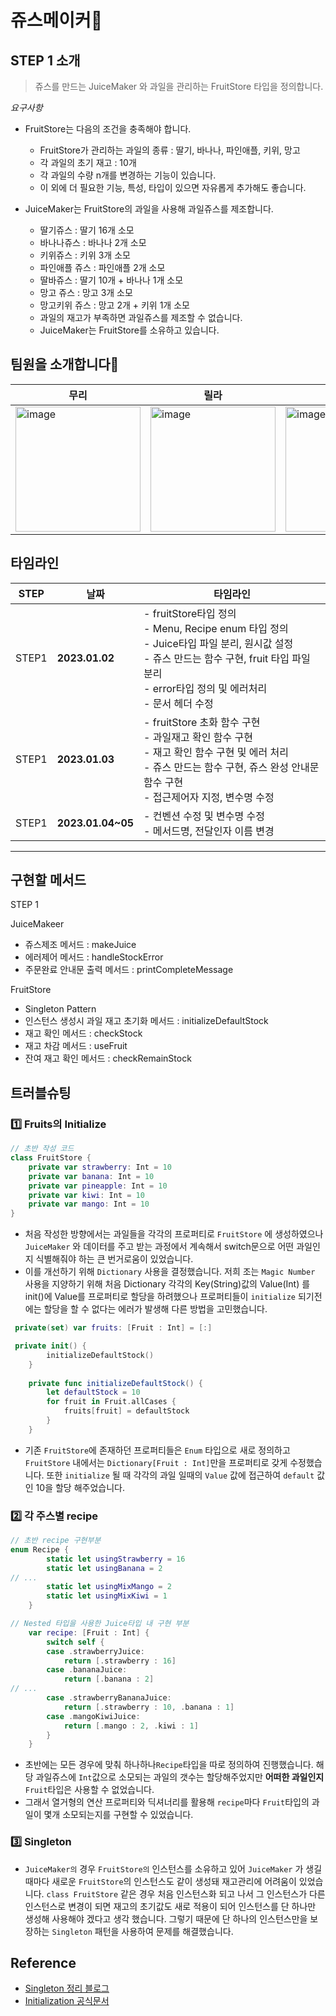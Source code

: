 # 쥬스메이커🧃

## STEP 1 소개
> 쥬스를 만드는 JuiceMaker 와 과일을 관리하는 FruitStore 타입을 정의합니다.

_요구사항_


- FruitStore는 다음의 조건을 충족해야 합니다.

   - FruitStore가 관리하는 과일의 종류 : 딸기, 바나나, 파인애플, 키위, 망고
   - 각 과일의 초기 재고 : 10개
   - 각 과일의 수량 n개를 변경하는 기능이 있습니다.
   - 이 외에 더 필요한 기능, 특성, 타입이 있으면 자유롭게 추가해도 좋습니다.
 - JuiceMaker는 FruitStore의 과일을 사용해 과일쥬스를 제조합니다.
     - 딸기쥬스 : 딸기 16개 소모
     - 바나나쥬스 : 바나나 2개 소모
     - 키위쥬스 : 키위 3개 소모
     - 파인애플 쥬스 : 파인애플 2개 소모
     - 딸바쥬스 : 딸기 10개 + 바나나 1개 소모
     - 망고 쥬스 : 망고 3개 소모
     - 망고키위 쥬스 : 망고 2개 + 키위 1개 소모
   - 과일의 재고가 부족하면 과일쥬스를 제조할 수 없습니다.
   - JuiceMaker는 FruitStore를 소유하고 있습니다.


## 팀원을 소개합니다👀
무리 | 릴라 | 세홍
--- | --- | ---
<img width="200" alt="image" src=https://i.imgur.com/U7TmXby.jpg> |<img width="200" alt="image" src=https://cdn.discordapp.com/attachments/1054218081787973662/1058207490296262665/KakaoTalk_Image_2022-12-23-11-04-10.png> | <img width="200" alt="image" src=https://i.imgur.com/Eu4tzfs.png> 




## 타임라인


| STEP  | 날짜             | 타임라인                                                                                                                                                                     |
| --------- | ---------------- | ---------------------------------------------------------------------------------------------------------------------------------------------------------------------------- |
|STEP1| **2023.01.02** | - fruitStore타입 정의 </br>- Menu, Recipe enum 타입 정의 </br> -  Juice타입 파일 분리, 원시값 설정 </br> - 쥬스 만드는 함수 구현, fruit 타입 파일 분리 </br> - error타입 정의 및 에러처리 </br> - 문서 헤더 수정 |                                          |
|    STEP1   | **2023.01.03** | - fruitStore 초화 함수 구현  </br>- 과일재고 확인 함수 구현 </br>- 재고 확인 함수 구현 및 에러 처리 </br>- 쥬스 만드는 함수 구현, 쥬스 완성 안내문 함수 구현 </br>- 접근제어자 지정, 변수명 수정 |         |                                               |
|    STEP1   |**2023.01.04~05**| - 컨벤션 수정 및 변수명 수정</br> - 메서드명, 전달인자 이름 변경 

-----



## 구현할 메서드

STEP 1

JuiceMakeer 
- 쥬스제조 메서드 : makeJuice
- 에러제어 메서드 : handleStockError
- 주문완료 안내문 출력 메서드 : printCompleteMessage

FruitStore
- Singleton Pattern
- 인스턴스 생성시 과일 재고 초기화 메서드 : initializeDefaultStock
- 재고 확인 메서드 : checkStock
- 재고 차감 메서드 : useFruit
- 잔여 재고 확인 메서드 : checkRemainStock






## 트러블슈팅

### 1️⃣ Fruits의 Initialize
```swift
// 초반 작성 코드
class FruitStore {
    private var strawberry: Int = 10 
    private var banana: Int = 10
    private var pineapple: Int = 10
    private var kiwi: Int = 10
    private var mango: Int = 10    
}
```
- 처음 작성한 방향에서는 과일들을 각각의 프로퍼티로 `FruitStore` 에 생성하였으나 `JuiceMaker` 와 데이터를 주고 받는 과정에서 계속해서 switch문으로 어떤 과일인지 식별해줘야 하는 큰 번거로움이 있었습니다. 
- 이를 개선하기 위해 `Dictionary` 사용을 결정했습니다. 저희 조는 `Magic Number` 사용을 지양하기 위해 처음 Dictionary 각각의 Key(String)값의 Value(Int) 를 init()에 Value를 프로퍼티로 할당을 하려했으나 프로퍼티들이 `initialize` 되기전에는 할당을 할 수 없다는 에러가 발생해 다른 방법을 고민했습니다.

```swift
 private(set) var fruits: [Fruit : Int] = [:]

 private init() {
        initializeDefaultStock()
    }
    
    private func initializeDefaultStock() {
        let defaultStock = 10
        for fruit in Fruit.allCases {
            fruits[fruit] = defaultStock
        }
    }
```
- 기존 `FruitStore`에 존재하던 프로퍼티들은 `Enum` 타입으로 새로 정의하고 `FruitStore` 내에서는 `Dictionary[Fruit : Int]`만을 프로퍼티로 갖게 수정했습니다. 또한 `initialize` 될 때 각각의 과일 일때의 `Value` 값에 접근하여 `default` 값인 10을 할당 해주었습니다.


### 2️⃣ 각 주스별 recipe
```swift
// 초반 recipe 구현부분
enum Recipe {
        static let usingStrawberry = 16
        static let usingBanana = 2
// ...
        static let usingMixMango = 2
        static let usingMixKiwi = 1
    }

```
```swift
// Nested 타입을 사용한 Juice타입 내 구현 부분
    var recipe: [Fruit : Int] {
        switch self {
        case .strawberryJuice:
            return [.strawberry : 16]
        case .bananaJuice:
            return [.banana : 2]
// ...
        case .strawberryBananaJuice:
            return [.strawberry : 10, .banana : 1]
        case .mangoKiwiJuice:
            return [.mango : 2, .kiwi : 1]
        }
    }
```
- 초반에는 모든 경우에 맞춰 하나하나`Recipe`타입을 따로 정의하여 진행했습니다. 해당 과일쥬스에 `Int`값으로 소모되는 과일의 갯수는 할당해주었지만 **어떠한 과일인지** `Fruit`타입은 사용할 수 없었습니다.
- 그래서 열거형의 연산 프로퍼티와 딕셔너리를 활용해 `recipe`마다 `Fruit`타입의 과일이 몇개 소모되는지를 구현할 수 있었습니다.

### 3️⃣ Singleton
- `JuiceMaker의` 경우 `FruitStore의` 인스턴스를 소유하고 있어 `JuiceMaker` 가 생길때마다 새로운 `FruitStore`의 인스턴스도 같이 생성돼 재고관리에 어려움이 있었습니다. `class FruitStore` 같은 경우 처음 인스턴스화 되고 나서 그 인스턴스가 다른 인스턴스로 변경이 되면 재고의 초기값도 새로 적용이 되어 인스턴스를 단 하나만 생성해 사용해야 겠다고 생각 했습니다. 그렇기 때문에 단 하나의 인스턴스만을 보장하는 `Singleton` 패턴을 사용하여 문제를 해결했습니다.


## Reference
- [Singleton 정리 블로그](https://cheershennah.tistory.com/223)
- [Initialization 공식문서](https://docs.swift.org/swift-book/LanguageGuide/Initialization.html)
